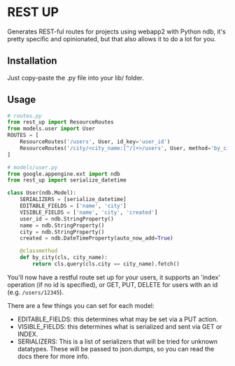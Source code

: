 # REST UP

Generates REST-ful routes for projects using webapp2 with Python ndb, it's pretty specific and opinionated, but
that also allows it to do a lot for you.

## Installation

Just copy-paste the .py file into your lib/ folder.

## Usage

```python
# routes.py
from rest_up import ResourceRoutes
from models.user import User
ROUTES = [
    ResourceRoutes('/users', User, id_key='user_id')
    ResourceRoutes('/city/<city_name:[^/]+>/users', User, method='by_city', id_key='user_id')
]
```

```python
# models/user.py
from google.appengine.ext import ndb
from rest_up import serialize_datetime

class User(ndb.Model):
    SERIALIZERS = [serialize_datetime]
    EDITABLE_FIELDS = ['name', 'city']
    VISIBLE_FIELDS = ['name', 'city', 'created']
    user_id = ndb.StringProperty()
    name = ndb.StringProperty()
    city = ndb.StringProperty()
    created = ndb.DateTimeProperty(auto_now_add=True)

    @classmethod
    def by_city(cls, city_name):
        return cls.query(cls.city == city_name).fetch()
```

You'll now have a restful route set up for your users, it supports an 'index' operation (if no id is specified), or
GET, PUT, DELETE for users with an id (e.g. `/users/12345`).

There are a few things you can set for each model:
- EDITABLE_FIELDS: this determines what may be set via a PUT action.
- VISIBLE_FIELDS: this determines what is serialized and sent via GET or INDEX.
- SERIALIZERS: This is a list of serializers that will be tried for unknown datatypes. These will be passed to
    json.dumps, so you can read the docs there for more info.
